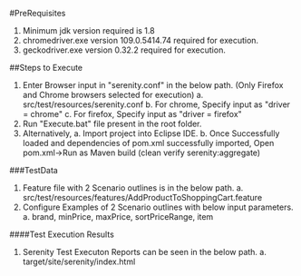 #PreRequisites
1. Minimum jdk version required is 1.8
2. chromedriver.exe version 109.0.5414.74 required for execution.
3. geckodriver.exe version 0.32.2 required for execution.

##Steps to Execute
1. Enter Browser input in "serenity.conf" in the below path. (Only Firefox and Chrome browsers selected for execution)
	a. src/test/resources/serenity.conf
	b. For chrome, Specify input as "driver = chrome"
	c. For firefox, Specify input as "driver = firefox"
2. Run "Execute.bat" file present in the root folder.
3. Alternatively,
	a. Import project into Eclipse IDE.
	b. Once Successfully loaded and dependencies of pom.xml successfully imported, 
	   Open pom.xml->Run as Maven build (clean verify serenity:aggregate)
	
###TestData
1. Feature file with 2 Scenario outlines is in the below path.
	a. src/test/resources/features/AddProductToShoppingCart.feature
2. Configure Examples of 2 Scenario outlines with below input parameters.
	a. brand, minPrice, maxPrice, sortPriceRange, item

####Test Execution Results
1. Serenity Test Executon Reports can be seen in the below path.
	a. target/site/serenity/index.html
	